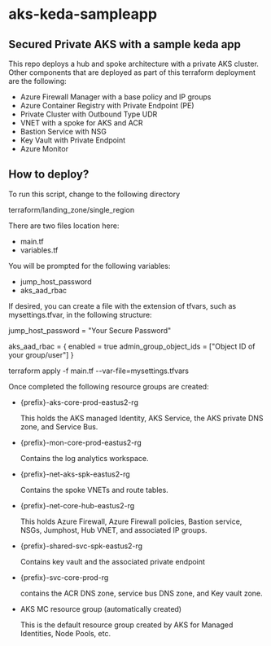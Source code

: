# aks-keda-sampleapp

## Secured Private AKS with a sample keda app

This repo deploys a hub and spoke architecture with a private AKS cluster. Other components that are deployed as part of this terraform deployment are the following:

* Azure Firewall Manager with a base policy and IP groups
* Azure Container Registry with Private Endpoint (PE)
* Private Cluster with Outbound Type UDR
* VNET with a spoke for AKS and ACR
* Bastion Service with NSG
* Key Vault with Private Endpoint
* Azure Monitor

## How to deploy?

To run this script, change to the following directory

terraform/landing_zone/single_region

There are two files location here:

* main.tf
* variables.tf

You will be prompted for the following variables:

* jump_host_password 
* aks_aad_rbac 

If desired, you can create a file with the extension of tfvars, such as mysettings.tfvar, in the following structure:

jump_host_password = "Your Secure Password"

aks_aad_rbac = {
    enabled = true
    admin_group_object_ids = ["Object ID of your group/user"]
}

terraform apply -f main.tf --var-file=mysettings.tfvars

Once completed the following resource groups are created:

* {prefix}-aks-core-prod-eastus2-rg

  This holds the AKS managed Identity, AKS Service, the AKS private DNS zone, and Service Bus.

* {prefix}-mon-core-prod-eastus2-rg

  Contains the log analytics workspace.

* {prefix}-net-aks-spk-eastus2-rg

  Contains the spoke VNETs and route tables.
  
* {prefix}-net-core-hub-eastus2-rg

  This holds Azure Firewall, Azure Firewall policies, Bastion service, NSGs, Jumphost, Hub VNET, and associated IP groups.

* {prefix}-shared-svc-spk-eastus2-rg

  Contains key vault and the associated private endpoint
  
* {prefix}-svc-core-prod-rg

  contains the ACR DNS zone, service bus DNS zone, and Key vault zone.

* AKS MC resource group (automatically created)

  This is the default resource group created by AKS for Managed Identities, Node Pools, etc.